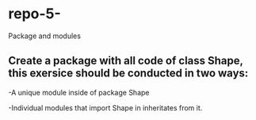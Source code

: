 # repo-5-
Package and modules
## Create a package with all code of class Shape, this exersice should be conducted in two ways:
-A unique module inside of package Shape

-Individual modules that import Shape in inheritates from it.
